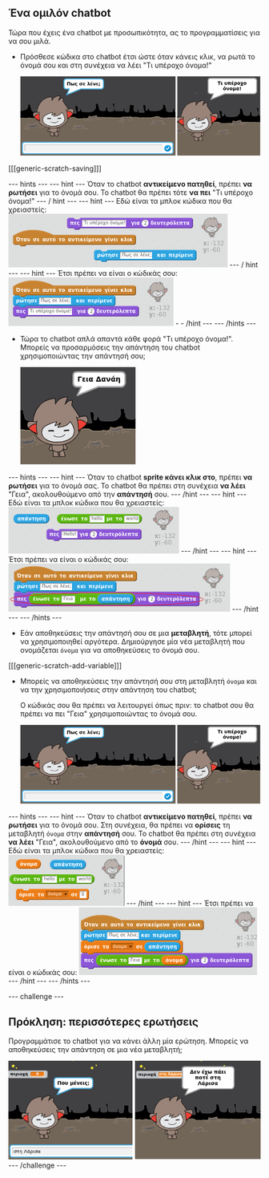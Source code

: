 ## Ένα ομιλόν chatbot

Τώρα που έχεις ένα chatbot με προσωπικότητα, ας το προγραμματίσεις για να σου μιλά.

+ Πρόσθεσε κώδικα στο chatbot έτσι ώστε όταν κάνεις κλικ, να ρωτά το όνομά σου και στη συνέχεια να λέει "Τι υπέροχο όνομα!"
    
    ![Δοκιμάζοντας μία απάντηση του ChatBot](images/chatbot-ask-test.png)

[[[generic-scratch-saving]]]

\--- hints \--- \--- hint \--- Όταν το chatbot **αντικείμενο πατηθεί**, πρέπει **να ρωτήσει** για το όνομά σου. Το chatbot θα πρέπει τότε **να πει** "Τι υπέροχο όνομα!" \--- / hint \--- \--- hint \--- Εδώ είναι τα μπλοκ κώδικα που θα χρειαστείς: ![Blocks for a ChatBot reply](images/chatbot-ask-blocks.png) \--- / hint \--- \--- hint \--- Έτσι πρέπει να είναι ο κώδικάς σου: ![Code for a ChatBot reply](images/chatbot-ask-code.png) - - /hint \--- \--- /hints \---

+ Τώρα το chatbot απλά απαντά κάθε φορά "Τι υπέροχο όνομα!". Μπορείς να προσαρμόσεις την απάντηση του chatbot χρησιμοποιώντας την απάντησή σου;
    
    ![Δοκιμάζοντας μια προσωπική απάντηση](images/chatbot-answer-test.png)

\--- hints \--- \--- hint \--- Όταν το chatbot **sprite κάνει κλικ στο**, πρέπει **να ρωτήσει** για το όνομά σας. Το chatbot θα πρέπει στη συνέχεια **να λέει** "Γεια", ακολουθούμενο από την **απάντησή** σου. \--- /hint \--- \--- hint \--- Εδώ είναι τα μπλοκ κώδικα που θα χρειαστείς: ![Blocks for a personalised reply](images/chatbot-answer-blocks.png) \--- /hint \--- \--- hint \--- Έτσι πρέπει να είναι ο κώδικάς σου: ![Code for a personalised reply](images/chatbot-answer-code.png) \--- /hint \--- \--- /hints \---

+ Εάν αποθηκεύσεις την απάντησή σου σε μια **μεταβλητή**, τότε μπορεί να χρησιμοποιηθεί αργότερα. Δημιούργησε μία νέα μεταβλητή που ονομάζεται `όνομα` για να αποθηκεύσεις το όνομά σου.

[[[generic-scratch-add-variable]]]

+ Μπορείς να αποθηκεύσεις την απάντησή σου στη μεταβλητή `όνομα` και να την χρησιμοποιήσεις στην απάντηση του chatbot;
    
    Ο κώδικάς σου θα πρέπει να λειτουργεί όπως πριν: το chatbot σου θα πρέπει να πει "Γεια" χρησιμοποιώντας το όνομά σου.
    
    ![Δοκιμάζοντας μία μεταβλητή 'όνομα'](images/chatbot-ask-test.png)

\--- hints \--- \--- hint \--- Όταν το chatbot **αντικείμενο πατηθεί**, πρέπει **να ρωτήσει** για το όνομά σου. Στη συνέχεια, θα πρέπει να **ορίσεις** τη μεταβλητή `όνομα` στην **απάντησή** σου. Το chatbot θα πρέπει στη συνέχεια **να λέει** "Γεια", ακολουθούμενο από το **όνομά** σου. \--- /hint \--- \--- hint \--- Εδώ είναι τα μπλοκ κώδικα που θα χρειαστείς: ![Blocks for a 'name' variable](images/chatbot-variable-blocks.png) \--- /hint \--- \--- hint \--- Έτσι πρέπει να είναι ο κώδικάς σου: ![Code for a 'name' variable](images/chatbot-variable-code.png) \--- /hint \--- \--- /hints \---

\--- challenge \---

## Πρόκληση: περισσότερες ερωτήσεις

Προγραμμάτισε το chatbot για να κάνει άλλη μία ερώτηση. Μπορείς να αποθηκεύσεις την απάντηση σε μια νέα μεταβλητή;

![Περισσότερες ερωτήσεις](images/chatbot-question.png) \--- /challenge \---